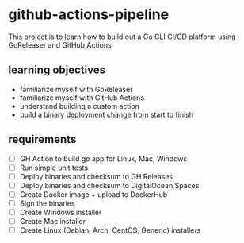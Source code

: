 # github-actions-pipeline
This project is to learn how to build out a Go CLI CI/CD platform using GoReleaser and GitHub Actions

## learning objectives

- familiarize myself with GoReleaser
- familiarize myself with GitHub Actions
 - understand building a custom action
- build a binary deployment change from start to finish

## requirements

- [ ] GH Action to build go app for Linux, Mac, Windows
- [ ] Run simple unit tests
- [ ] Deploy binaries and checksum to GH Releases
- [ ] Deploy binaries and checksum to DigitalOcean Spaces
- [ ] Create Docker image + upload to DockerHub
- [ ] Sign the binaries
- [ ] Create Windows installer
- [ ] Create Mac installer
- [ ] Create Linux (Debian, Arch, CentOS, Generic) installers